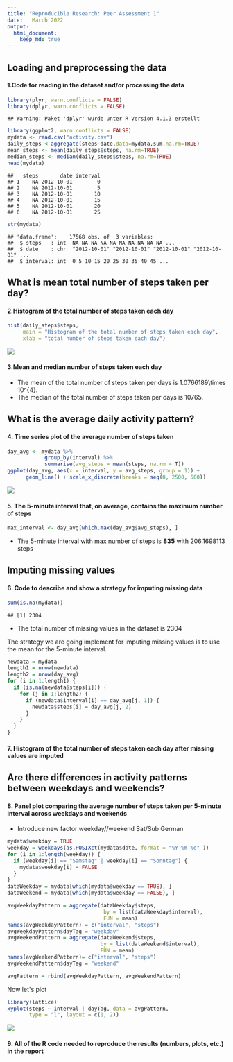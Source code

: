 ```yaml
---
title: "Reproducible Research: Peer Assessment 1"
date:   March 2022
output: 
  html_document:
    keep_md: true
---
```


## Loading and preprocessing the data
#### 1.Code for reading in the dataset and/or processing the data

```r
library(plyr, warn.conflicts = FALSE)
library(dplyr, warn.conflicts = FALSE)
```

```
## Warning: Paket 'dplyr' wurde unter R Version 4.1.3 erstellt
```

```r
library(ggplot2, warn.conflicts = FALSE)
mydata <- read.csv("activity.csv")
daily_steps <-aggregate(steps~date,data=mydata,sum,na.rm=TRUE)
mean_steps <- mean(daily_steps$steps, na.rm=TRUE)
median_steps <- median(daily_steps$steps, na.rm=TRUE)
head(mydata)
```

```
##   steps       date interval
## 1    NA 2012-10-01        0
## 2    NA 2012-10-01        5
## 3    NA 2012-10-01       10
## 4    NA 2012-10-01       15
## 5    NA 2012-10-01       20
## 6    NA 2012-10-01       25
```

```r
str(mydata)
```

```
## 'data.frame':	17568 obs. of  3 variables:
##  $ steps   : int  NA NA NA NA NA NA NA NA NA NA ...
##  $ date    : chr  "2012-10-01" "2012-10-01" "2012-10-01" "2012-10-01" ...
##  $ interval: int  0 5 10 15 20 25 30 35 40 45 ...
```

## What is mean total number of steps taken per day?
#### 2.Histogram of the total number of steps taken each day

```r
hist(daily_steps$steps,
     main = "Histogram of the total number of steps taken each day",
     xlab = "total number of steps taken each day")
```

![](PA1_template_files/figure-html/unnamed-chunk-1-1.png)<!-- -->

#### 3.Mean and median number of steps taken each day
- The mean of the total number of steps taken per days is 1.0766189\times 10^{4}.
- The median of the total number of steps taken per days is 10765.


## What is the average daily activity pattern?
#### 4. Time series plot of the average number of steps taken

```r
day_avg <- mydata %>%
            group_by(interval) %>%
            summarise(avg_steps = mean(steps, na.rm = T))
ggplot(day_avg, aes(x = interval, y = avg_steps, group = 1)) + 
      geom_line() + scale_x_discrete(breaks = seq(0, 2500, 500))
```

![](PA1_template_files/figure-html/unnamed-chunk-2-1.png)<!-- -->

#### 5. The 5-minute interval that, on average, contains the maximum number of steps

```r
max_interval <- day_avg[which.max(day_avg$avg_steps), ]
```
- The 5-minute interval with max number of steps is **835** with 206.1698113 steps

## Imputing missing values
#### 6. Code to describe and show a strategy for imputing missing data

```r
sum(is.na(mydata))
```

```
## [1] 2304
```
- The total number of missing values in the dataset is 2304

The strategy we are going implement for imputing missing values is to use the mean for the 5-minute interval.

```r
newdata = mydata
length1 = nrow(newdata)
length2 = nrow(day_avg)
for (i in 1:length1) {
  if (is.na(newdata$steps[i])) {
    for (j in 1:length2) {
      if (newdata$interval[i] == day_avg[j, 1]) {
        newdata$steps[i] = day_avg[j, 2]
      }
    } 
  }    
}
```

#### 7. Histogram of the total number of steps taken each day after missing values are imputed


## Are there differences in activity patterns between weekdays and weekends?
#### 8. Panel plot comparing the average number of steps taken per 5-minute interval across weekdays and weekends
- Introduce new factor weekday//weekend Sat/Sub German

```r
mydata$weekday = TRUE
weekday = weekdays(as.POSIXct(mydata$date, format = "%Y-%m-%d" ))
for (i in 1:length(weekday)) {
  if (weekday[i] == "Samstag" | weekday[i] == "Sonntag") {
    mydata$weekday[i] = FALSE
  }
}
dataWeekday = mydata[which(mydata$weekday == TRUE), ]
dataWeekend = mydata[which(mydata$weekday == FALSE), ]

avgWeekdayPattern = aggregate(dataWeekday$steps, 
                               by = list(dataWeekday$interval), 
                               FUN = mean)
names(avgWeekdayPattern) = c("interval", "steps")
avgWeekdayPattern$dayTag = "weekday"
avgWeekendPattern = aggregate(dataWeekend$steps, 
                              by = list(dataWeekend$interval), 
                              FUN = mean)
names(avgWeekendPattern)= c("interval", "steps")
avgWeekendPattern$dayTag = "weekend"

avgPattern = rbind(avgWeekdayPattern, avgWeekendPattern)
```

Now let's plot

```r
library(lattice)
xyplot(steps ~ interval | dayTag, data = avgPattern, 
       type = "l", layout = c(1, 2))
```

![](PA1_template_files/figure-html/unnamed-chunk-7-1.png)<!-- -->

#### 9. All of the R code needed to reproduce the results (numbers, plots, etc.) in the report

